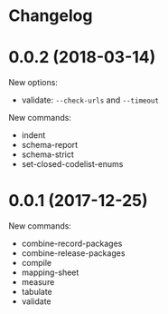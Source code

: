 # Changelog

# 0.0.2 (2018-03-14)

New options:

* validate: `--check-urls` and `--timeout`

New commands:

* indent
* schema-report
* schema-strict
* set-closed-codelist-enums

# 0.0.1 (2017-12-25)

New commands:

* combine-record-packages
* combine-release-packages
* compile
* mapping-sheet
* measure
* tabulate
* validate
